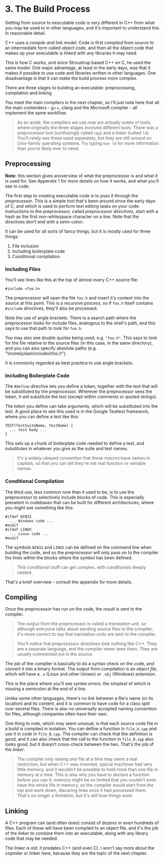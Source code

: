 # 3. The Build Process

Getting from source to executable code is very different in C++ from what you may be used to in other languages, and it's important to understand this in reasonable detail.

C++ uses a _compile and link_ model. Code is first _compiled_ from source to an intermediate form called _object code_, and then all the object code that makes up your executable is _linked_ with any libraries it may need.

This is how C works, and since Stroustrup based C++ on C, he used the same model. One major advantage, at least in the early days, was that it makes it possible to use code and libraries written in other languages. One disadvantage is that it can make the build process more complex.

There are three stages to building an executable: preprocessing, compilation and linking

You meet the main compilers in the next chapter, so I'll just note here that all the main contenders - g++, clang and the Microsoft compiler - all implement the same workflow.

> As an aside, the compilers we use now are actually suites of tools, where originally the three stages involved different tools. There was a preprocessor tool (confusingly called `cpp`) and a linker (called `ld`). You'll rarely see these used separately, but they are still around on Unix-family operating systems. Try typing `man ld` for more information than you're likely ever to need.
> 
## Preprocessing

**Note:** this section gives anoverview of what the preprocessor is and what it is used for. See Appendix 1 for more details on how it works, and what you'll see in code.

The first step to creating executable code is to psss it through the _preprocessor_. This is a simple tool that's been around since the early days of C, and which is used to perform text editing tasks on your code. Instructions to the preprocessor, called _preprocessor directives_, start with a hash as the first non-whitespace character on a line. Note that the directives don't end with a semi-colon.

It can be used for all sorts of fancy things, but it is mostly used for three things:

1. File inclusion
2. Including boilerplate code
3. Conditional compilation

### Including Files

You'll see lines like this at the top of almost every C++ source file:

```
#include <foo.h>
```

The preprocessor will open the file `foo.h` and insert it's content into the source at this point. This is a recursive process, so if `foo.h` itself contains `#include` directives, they'll also be processed.

Note the use of angle brackets. There is a search path where the preprocessor looks for include files, analogous to the shell's path, and this says to use that path to look for `foo.h`.

You may also see double quotes being used, e.g. `"foo.h"`. This says to look for the file relative to the source files (in this case, in the same directory), and you can also specify absolute paths (e.g. "\home\julian\includes\foo.h").

It is commonly regarded as best practice to use angle brackets.

### Including Boilerplate Code

The `#define` directive lets you define a token, together with the text that will be substituted by the preprocessor. Wherever the preprocessor sees the token, it will substitute the text (except within comments or quoted strings).

The token you define can take arguments, which will be substituted into the text. A good place to see this used is in the Google Testtest framework, where you can define a test like this:

```
TEST(TestSuiteName, TestName) {
  ... test body ...
}
```

This sets up a chunk of boilerplate code needed to define a test, and substitutes in whatever you give as the suite and test names.

> It's a widely-obeyed convention that these _macros_ have names in capitals, so that you can tell they're not real function or variable names.

### Conditional Compilation

The third use, less common now than it used to be, is to use the preprocessor to selectively include blocks of code. This is especially prevalent in codebases that can be built for different architectures, where you might see something like this:

```
#ifdef WIN32
  ... Windows code ...
#endif
#ifdef LINUX
  ... Linux code ...
#endif
```

The symbols `WIN32` and `LINUX` can be defined on the command line when building the code, and so the preprocessor will only pass on to the compiler the lines within the blocks where the symbol has been defined.

> This conditional stuff can get complex, with conditionals deeply nested.

That's a brief overview - consult the appendix for more details.

## Compiling

Once the preprocessor has run on the code, the result is sent to the compiler.

> The output from the preprocessor is called a _translation unit_, so although everyone talks about sending source files to the compiler, it's more correct to say that translation units are sent to the compiler.

> You'll notice that preprocessor directives look nothing like C++. They are a separate language, and the compiler never sees them. They are usually commented out in the source.

The job of the compiler is basically to do a syntax check on the code, and convert it into a binary format. The output from compilation is an _object file_, which will have a `.o` (Linux and other Unixes) or `.obj` (Windows) extension.

This is the place where you'll see _syntax errors_, the simplest of which is missing a semicolon at the end of a line.

Unlike some other languages, there's no link between a file's name (or its location) and its content, and it is common to have code for a class split over several files. There is also no universally accepted naming convention for files, although companies often have their own.

One thing to note, which may seem unusual, is that each source code file in a build is compiled in isolation. You can define a function in `file_A.cpp` and use it in code in `file_B.cpp`. The compiler can check that the definition is good, and it can also check that the call to the function in `file_B.cpp` also looks good, but it doesn't cross-check between the two. That's the job of the _linker_.

> The compiler only seeing one file at a time may seem a real restriction, but when C++ was invented, typical machines had very little memory, and it wouldn't be possible to hold more than one file in memory at a time. This is also why you have to declare a function before you use it; memory might be so limited that you couldn't even have the whole file in memory, so the compiler would start from the top and work down, discaring lines once it had processed them. That's no longer a limitation, but it's still how things work.

## Linking

A C++ program can (and often does) consist of dozens or even hundreds of files. Each of these will have been compiled to an object file, and it's the job of the _linker_ to combine them into an executable, along with any library code that may be needed.

The linker is old: it predates C++ (and even C). I won't say more about the copmiler or linker here, because they are the topic of the next chapter.
